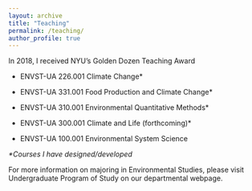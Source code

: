 ```yaml
---
layout: archive
title: "Teaching"
permalink: /teaching/
author_profile: true
---
```


In 2018, I received NYU’s Golden Dozen Teaching Award

* ENVST-UA 226.001 Climate Change*

* ENVST-UA 331.001 Food Production and Climate Change*

* ENVST-UA 310.001 Environmental Quantitative Methods*

* ENVST-UA 300.001 Climate and Life (forthcoming)*

* ENVST-UA 100.001 Environmental System Science

_*Courses I have designed/developed_

For more information on majoring in Environmental Studies, please visit Undergraduate Program of Study on our departmental webpage.
